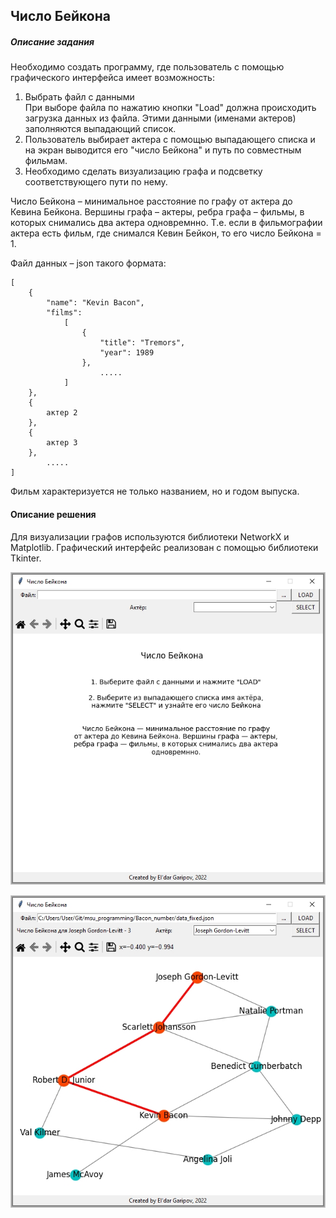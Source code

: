 ## Число Бейкона
##### Описание задания

Необходимо создать программу, где пользователь с помощью графического интерфейса имеет возможность:  
1. Выбрать файл с данными  
При выборе файла по нажатию кнопки "Load" должна происходить загрузка данных из файла. Этими данными (именами актеров) заполняются выпадающий список.  
2. Пользователь выбирает актера с помощью выпадающего списка и на экран выводится его "число Бейкона" и путь по совместным фильмам.  
3. Необходимо сделать визуализацию графа и подсветку соответствующего пути по нему.  

Число Бейкона – минимальное расстояние по графу от актера до Кевина Бейкона. Вершины графа – актеры, ребра графа – фильмы, в которых снимались два актера одновремнно. Т.е. если в фильмографии актера есть фильм, где снимался Кевин Бейкон, то его число Бейкона = 1.  

Файл данных – json такого формата:

```
[
    {
        "name": "Kevin Bacon",
        "films":
            [
                {
                    "title": "Tremors",
                    "year": 1989
                },
                    .....
            ]
    },
    {
        актер 2
    },
    {
        актер 3
    },
        .....
]
```

Фильм характеризуется не только названием, но и годом выпуска.

#### Описание решения

Для визуализации графов используются библиотеки NetworkX и Matplotlib. Графический интерфейс реализован с помощью библиотеки Tkinter.

![Скриншот запущенной программы](https://github.com/kalewala/msu_programming/raw/main/Bacon_number/Screen_1.jpg)

![Скриншот визуализации графа](https://github.com/kalewala/msu_programming/raw/main/Bacon_number/Screen_2.jpg)